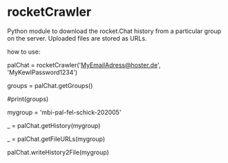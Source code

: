 # rocketCrawler
Python module to download the rocket.Chat history from a particular group on the server. Uploaded files are stored as URLs.


how to use:

palChat = rocketCrawler('MyEmailAdress@hoster.de', 'MyKewlPassword1234')


groups = palChat.getGroups()


#print(groups)


mygroup = 'mbi-pal-fel-schick-202005'

_ = palChat.getHistory(mygroup)


_ = palChat.getFileURLs(mygroup)

palChat.writeHistory2File(mygroup)
